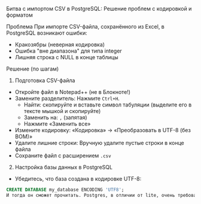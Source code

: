 Битва с импортом CSV в PostgreSQL: Решение проблем с кодировкой и форматом

Проблема
При импорте CSV-файла, сохранённого из Excel, в PostgreSQL возникают ошибки:
- Кракозябры  (неверная кодировка)
- Ошибка "вне диапазона" для типа integer
- Лишняя строка с NULL в конце таблицы

Решение (по шагам)

1. Подготовка CSV-файла
- Откройте файл в Notepad++ (не в Блокноте!)
- Замените разделитель: Нажмите `Ctrl+H`. 
  - Найти: скопируйте и вставьте символ табуляции (выделите его в тексте мышкой и скопируйте)
  - Заменить на: `,` (запятая)
  - Нажмите «Заменить все»
- Измените кодировку: «Кодировка» -> «Преобразовать в UTF-8 (без BOM)»
- Удалите лишние строки: Вручную удалите пустые строки в конце файла
- Сохраните файл с расширением `.csv`

 2. Настройка базы данных в PostgreSQL
- Убедитесь, что база создана в кодировке UTF-8:
```sql
CREATE DATABASE my_database ENCODING 'UTF8';
И тогда он сможет прочитать. Postgres, в отличии от lite, очень требователен к формату, так что Notepad++ ваш лучший друг
